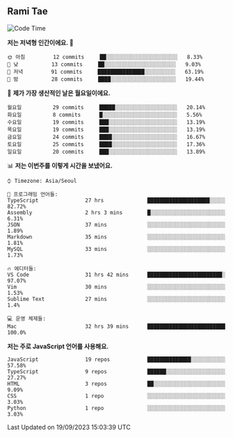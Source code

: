 ## Rami Tae

<!--START_SECTION:waka-->
![Code Time](http://img.shields.io/badge/Code%20Time-1%2C035%20hrs%2033%20mins-blue)

**저는 저녁형 인간이에요. 🦉** 

```text
🌞 아침         12 commits     ██░░░░░░░░░░░░░░░░░░░░░░░   8.33% 
🌆 낮　         13 commits     ██░░░░░░░░░░░░░░░░░░░░░░░   9.03% 
🌃 저녁         91 commits     ███████████████░░░░░░░░░░   63.19% 
🌙 밤　         28 commits     ████░░░░░░░░░░░░░░░░░░░░░   19.44%

```
📅 **제가 가장 생산적인 날은 월요일이에요.** 

```text
월요일          29 commits     █████░░░░░░░░░░░░░░░░░░░░   20.14% 
화요일          8 commits      █░░░░░░░░░░░░░░░░░░░░░░░░   5.56% 
수요일          19 commits     ███░░░░░░░░░░░░░░░░░░░░░░   13.19% 
목요일          19 commits     ███░░░░░░░░░░░░░░░░░░░░░░   13.19% 
금요일          24 commits     ████░░░░░░░░░░░░░░░░░░░░░   16.67% 
토요일          25 commits     ████░░░░░░░░░░░░░░░░░░░░░   17.36% 
일요일          20 commits     ███░░░░░░░░░░░░░░░░░░░░░░   13.89%

```


📊 **저는 이번주를 이렇게 시간을 보냈어요.** 

```text
⌚︎ Timezone: Asia/Seoul

💬 프로그래밍 언어들: 
TypeScript               27 hrs              ████████████████████░░░░░   82.72% 
Assembly                 2 hrs 3 mins        █░░░░░░░░░░░░░░░░░░░░░░░░   6.31% 
JSON                     37 mins             ░░░░░░░░░░░░░░░░░░░░░░░░░   1.89% 
Markdown                 35 mins             ░░░░░░░░░░░░░░░░░░░░░░░░░   1.81% 
MySQL                    33 mins             ░░░░░░░░░░░░░░░░░░░░░░░░░   1.73%

🔥 에디터들: 
VS Code                  31 hrs 42 mins      ████████████████████████░   97.07% 
Vim                      30 mins             ░░░░░░░░░░░░░░░░░░░░░░░░░   1.53% 
Sublime Text             27 mins             ░░░░░░░░░░░░░░░░░░░░░░░░░   1.4%

💻 운영 체제들: 
Mac                      32 hrs 39 mins      █████████████████████████   100.0%

```

**저는 주로 JavaScript 언어를 사용해요.** 

```text
JavaScript               19 repos            ██████████████░░░░░░░░░░░   57.58% 
TypeScript               9 repos             ██████░░░░░░░░░░░░░░░░░░░   27.27% 
HTML                     3 repos             ██░░░░░░░░░░░░░░░░░░░░░░░   9.09% 
CSS                      1 repo              ░░░░░░░░░░░░░░░░░░░░░░░░░   3.03% 
Python                   1 repo              ░░░░░░░░░░░░░░░░░░░░░░░░░   3.03%

```



 Last Updated on 19/09/2023 15:03:39 UTC
<!--END_SECTION:waka-->
